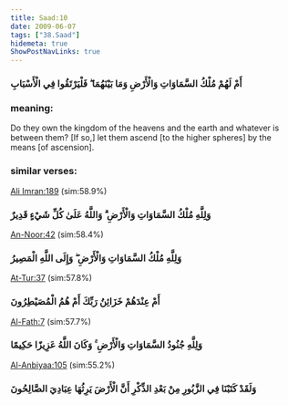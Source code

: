 ```yaml
---
title: Saad:10
date: 2009-06-07
tags: ["38.Saad"]
hidemeta: true 
ShowPostNavLinks: true 
---
```

### أَمْ لَهُمْ مُلْكُ السَّمَاوَاتِ وَالْأَرْضِ وَمَا بَيْنَهُمَا ۖ فَلْيَرْتَقُوا فِي الْأَسْبَابِ
### meaning: 
Do they own the kingdom of the heavens and the earth and whatever is between them? [If so,] let them ascend [to the higher spheres] by the means [of ascension].
### similar verses: 

[Ali Imran:189](/3/189) (sim:58.9%)

### وَلِلَّهِ مُلْكُ السَّمَاوَاتِ وَالْأَرْضِ ۗ وَاللَّهُ عَلَىٰ كُلِّ شَيْءٍ قَدِيرٌ

[An-Noor:42](/24/42) (sim:58.4%)

### وَلِلَّهِ مُلْكُ السَّمَاوَاتِ وَالْأَرْضِ ۖ وَإِلَى اللَّهِ الْمَصِيرُ

[At-Tur:37](/52/37) (sim:57.8%)

### أَمْ عِنْدَهُمْ خَزَائِنُ رَبِّكَ أَمْ هُمُ الْمُصَيْطِرُونَ

[Al-Fath:7](/48/7) (sim:57.7%)

### وَلِلَّهِ جُنُودُ السَّمَاوَاتِ وَالْأَرْضِ ۚ وَكَانَ اللَّهُ عَزِيزًا حَكِيمًا

[Al-Anbiyaa:105](/21/105) (sim:55.2%)

### وَلَقَدْ كَتَبْنَا فِي الزَّبُورِ مِنْ بَعْدِ الذِّكْرِ أَنَّ الْأَرْضَ يَرِثُهَا عِبَادِيَ الصَّالِحُونَ
